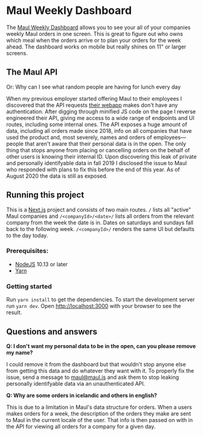 # Maul Weekly Dashboard

The [Maul Weekly Dashboard](https://maul.vercel.app) allows you to see your all of your companies weekly Maul orders in one screen. This is great to figure out who owns which meal when the orders arrive or to plan your orders for the week ahead. The dashboard works on mobile but really shines on 11" or larger screens.

## The Maul API 

Or: Why can I see what random people are having for lunch every day

When my previous employer started offering Maul to their employees I discovered that the API requests [their webapp](https://beta.maul.is) makes don't have any authentication. After digging through minified JS code on the page I reverse engineered their API, giving me access to a wide range of endpoints and UI routes, including some internal ones. The API exposes a huge amount of data, including all orders made since 2018, info on all companies that have used the product and, most severely, names and orders of employees—people that aren't aware that their personal data is in the open. The only thing that stops anyone from placing or cancelling orders on the behalf of other users is knowing their internal ID. Upon discovering this leak of private and personally identifyable data in fall 2019 I disclosed the issue to Maul who responded with plans to fix this before the end of this year. As of August 2020 the data is still as exposed.

## Running this project

This is a [Next.js](https://nextjs.org/) project and consists of two main routes. `/` lists all "active" Maul companies and `/<companyId>/<date>/` lists all orders from the relevant company from the week the date is in. Dates on saturdays and sundays fall back to the following week. `/<companyId>/` renders the same UI but defaults to the day today.

### Prerequisites:

- [NodeJS](https://nodejs.org/en/) 10.13 or later
- [Yarn](https://yarnpkg.com)

### Getting started

Run `yarn install` to get the dependencies. To start the development server run `yarn dev`. Open [http://localhost:3000](http://localhost:3000) with your browser to see the result.

## Questions and answers

**Q: I don't want my personal data to be in the open, can you please remove my name?**

I could remove it from the dashboard but that wouldn't stop anyone else from getting this data and do whatever they want with it. To properly fix the issue, send a message to [maul@maul.is](mailto:maul@maul.is) and ask them to stop leaking personally identifyable data via an unauthenticated API.

**Q: Why are some orders in icelandic and others in english?**

This is due to a limitation in Maul's data structure for orders. When a users makes orders for a week, the description of the orders they make are sent to Maul in the current locale of the user. That info is then passed on with in the API for viewing all orders for a company for a given day.
